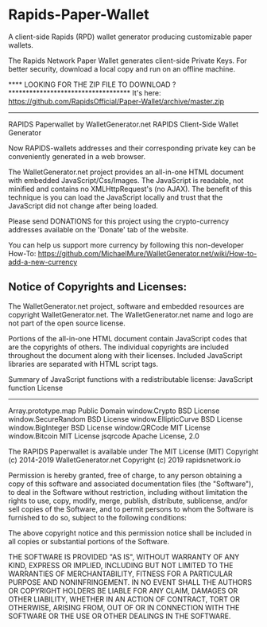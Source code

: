 # Rapids-Paper-Wallet



A client-side Rapids (RPD) wallet generator producing customizable paper wallets.

The Rapids Network Paper Wallet generates client-side Private Keys. For better security, download a local copy and run on an offline machine.


**** LOOKING FOR THE ZIP FILE TO DOWNLOAD ? ***********************************
It's here: https://github.com/RapidsOfficial/Paper-Wallet/archive/master.zip
*******************************************************************************



RAPIDS Paperwallet by WalletGenerator.net
RAPIDS Client-Side Wallet Generator

Now RAPIDS-wallets addresses and their corresponding private key can be conveniently generated in a web browser.

The WalletGenerator.net project provides an all-in-one HTML document with embedded JavaScript/Css/Images. The JavaScript is readable, not minified and contains no XMLHttpRequest's (no AJAX). The benefit of this technique is you can load the JavaScript locally and trust that the JavaScript did not change after being loaded.


Please send DONATIONS for this project using the crypto-currency addresses available on the 'Donate' tab of the website.

You can help us support more currency by following this non-developer How-To: https://github.com/MichaelMure/WalletGenerator.net/wiki/How-to-add-a-new-currency

Notice of Copyrights and Licenses:
---------------------------------------
The WalletGenerator.net project, software and embedded resources are copyright WalletGenerator.net.
The WalletGenerator.net name and logo are not part of the open source license.

Portions of the all-in-one HTML document contain JavaScript codes that are the copyrights of others. The individual copyrights are included throughout the document along with their licenses. Included JavaScript libraries are separated with HTML script tags.

Summary of JavaScript functions with a redistributable license:
JavaScript function   License
-------------------   --------------
Array.prototype.map   Public Domain
window.Crypto         BSD License
window.SecureRandom   BSD License
window.EllipticCurve  BSD License
window.BigInteger     BSD License
window.QRCode         MIT License
window.Bitcoin        MIT License
jsqrcode              Apache License, 2.0


The RAPIDS Paperwallet is available under The MIT License (MIT)
Copyright (c) 2014-2019 WalletGenerator.net
Copyright (c) 2019 rapidsnetwork.io

Permission is hereby granted, free of charge, to any person obtaining a copy of this software and associated documentation files (the "Software"), to deal in the Software without restriction, including without limitation the rights to use, copy, modify, merge, publish, distribute, sublicense, and/or sell copies of the Software, and to permit persons to whom the Software is furnished to do so, subject to the following conditions:

The above copyright notice and this permission notice shall be included in all copies or substantial portions of the Software.

THE SOFTWARE IS PROVIDED "AS IS", WITHOUT WARRANTY OF ANY KIND, EXPRESS OR IMPLIED, INCLUDING BUT NOT LIMITED TO THE WARRANTIES OF MERCHANTABILITY, FITNESS FOR A PARTICULAR PURPOSE AND NONINFRINGEMENT. IN NO EVENT SHALL THE AUTHORS OR COPYRIGHT HOLDERS BE LIABLE FOR ANY CLAIM, DAMAGES OR OTHER LIABILITY, WHETHER IN AN ACTION OF CONTRACT, TORT OR OTHERWISE, ARISING FROM, OUT OF OR IN CONNECTION WITH THE SOFTWARE OR THE USE OR OTHER DEALINGS IN THE SOFTWARE.
